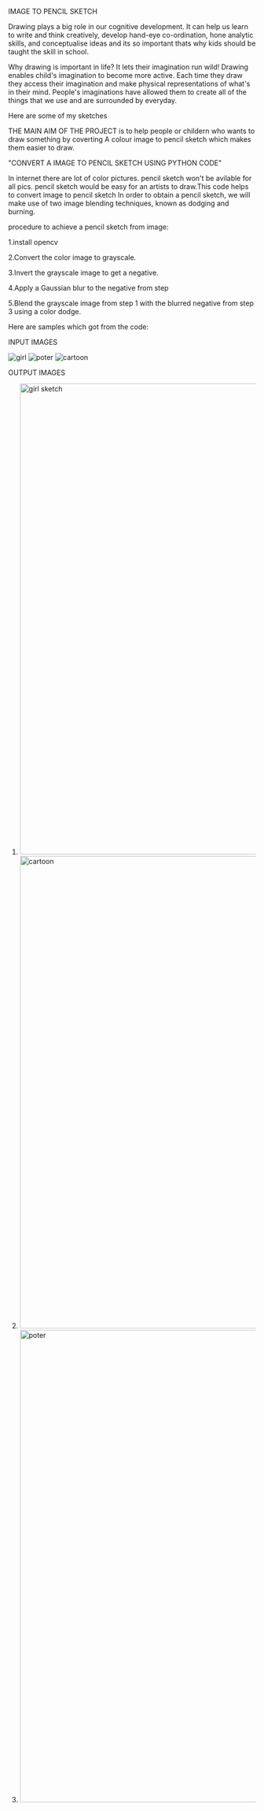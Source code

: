 IMAGE TO PENCIL SKETCH

Drawing plays a big role in our cognitive development. 
It can help us learn to write and think creatively, develop hand-eye co-ordination, hone analytic skills, and conceptualise ideas and its so important thats why kids should be taught the skill in school.

Why drawing is important in life?
It lets their imagination run wild!
Drawing enables child's imagination to become more active. Each time they draw they access their imagination and make physical representations of what's in their mind. People's imaginations have allowed them to create all of the things that we use and are surrounded by everyday.

Here are some of my sketches 


THE MAIN AIM OF THE PROJECT is to help people or childern who wants to draw something by coverting A colour image to pencil sketch which makes them easier to draw.


"CONVERT A IMAGE TO PENCIL SKETCH USING PYTHON CODE"



In internet there are lot of color pictures. pencil sketch  won't be avilable for all pics.
pencil sketch would be easy for an artists to draw.This code helps to convert image to pencil sketch
In order to obtain a pencil sketch, we will make use of two image blending techniques, known as dodging and burning. 



procedure to achieve a pencil sketch from  image:

1.install opencv

2.Convert the color image to grayscale.

3.Invert the grayscale image to get a negative.

4.Apply a Gaussian blur to the negative from step

5.Blend the grayscale image from step 1 with the blurred negative from step 3 using a color dodge.




Here are samples which got from the code:

INPUT IMAGES

![girl](https://user-images.githubusercontent.com/96882910/149399250-dcd73e51-0e53-4ca5-b358-46b34b8599ec.jpg)
![poter](https://user-images.githubusercontent.com/96882910/149399374-bbaf3ca0-87b7-4079-b357-2ebf00d718ca.jpg)
![cartoon](https://user-images.githubusercontent.com/96882910/149399490-08175b6d-236f-4ae5-adb5-f7d74ce24e70.jpg)

OUTPUT IMAGES


1. <img width="957" alt="girl sketch" src="https://user-images.githubusercontent.com/96882910/149398274-5c182ee4-b64a-4b60-b519-39106199570d.png">
2. <img width="960" alt="cartoon" src="https://user-images.githubusercontent.com/96882910/149398304-49a5eb2b-7fc2-435e-a852-9046bce39a73.png">
3. <img width="960" alt="poter" src="https://user-images.githubusercontent.com/96882910/149398325-7a380bce-fad7-42aa-851b-fc33f0b26e22.png">



